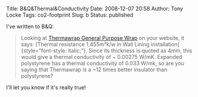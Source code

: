 Title: B&Q&Thermal&Conductivity
Date: 2008-12-07 20:58
Author: Tony Locke
Tags: co2-footprint
Slug: b
Status: published

I've written to B&Q:  

> Looking at [Thermawrap General Purpose Wrap](http://www.diy.com/diy/jsp/bq/nav/nav.jsp?action=detail&fh_secondid=9273745&fh_view_size=6&fh_start_index=6&fh_eds=%3f&fh_location=%2f%2fcatalog01%2fen_GB%2fcategories%3C%7B10082%7D%2fcategories%3C%7B10088%7D%2fcategories%3C%7B9231012%7D%2fspecificationsProductType%3dloft_insulation&fh_refview=lister&ts=1228683423451&isSearch=false) on your website, it says: [Thermal resistance 1.455m²k/w in Wall Lining installation]{style="font-style: italic;"}. Since its thickness is quoted as 4mm, this would give a thermal conductivity of \~ 0.00275 W/mK. Expanded polystyrene has a thermal conductivity of 0.033 W/mk, so are you saying that Thermawrap is a \~12 times better insulator than polystyrene?  

I'll let you know if it's really true!
